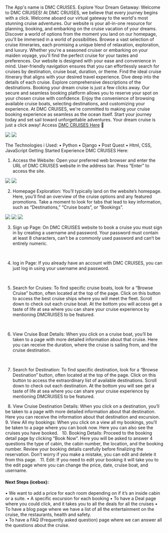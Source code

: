 The App's name is DMC CRUISES.
Explore Your Dream Getaway: Welcome to DMC CRUISES!
At DMC CRUISES, we believe that every journey begins with a click. Welcome aboard our virtual gateway to the world's most stunning cruise adventures. Our website is your all-in-one resource for planning, booking, and embarking on the cruise vacation of your dreams. Discover a world of options from the moment you land on our homepage, you'll be immersed in a world of possibilities. Browse a vast selection of cruise itineraries, each promising a unique blend of relaxation, exploration, and luxury. Whether you're a seasoned cruiser or embarking on your maiden voyage, you'll find the perfect cruise for your tastes and preferences. Our website is designed with your ease and convenience in mind. User-friendly navigation ensures that you can effortlessly search for cruises by destination, cruise boat, duration, or theme. Find the ideal cruise itinerary that aligns with your desired travel experience. Dive deep into the details of each cruise. Explore comprehensive descriptions of the destinations. Booking your dream cruise is just a few clicks away. Our secure and seamless booking platform allows you to reserve your spot on your chosen cruise with confidence. Enjoy the convenience of browsing available cruise boats, selecting destinations, and customizing your experience. At DMC CRUISES, we're committed to making your cruise booking experience as seamless as the ocean itself. Start your journey today and set sail toward unforgettable adventures. 
Your dream cruise is just a click away! Access <a href="https://dmccruises-6f1a47dff91f.herokuapp.com/">DMC CRUISES Here</a> 

<img src="https://i.imgur.com/0Z2MWec.png">
<img src="https://i.imgur.com/Z8DYOBo.png">

The Technologies i Used:
•	Python
•	Django
•	Post Quest
•	Html, CSS, JavaScript
Getting Started
Experience DMC CRUISES Here:
1.	Access the Website: Open your preferred web browser and enter the URL of DMC CRUISES website in the address bar. Press “Enter” to access the site.

<img src="https://i.imgur.com/0Z2MWec.png">
<img src="https://i.imgur.com/TMLOapH.png">

2. Homepage Exploration: You’ll typically land on the website’s homepage. Here, you’ll find an overview of the cruise options and any featured promotions. Take a moment to look for tabs that lead to key information, such as “Destinations,” “Cruise boats”, or “Bookings”. 

<img src="https://i.imgur.com/AaUKkJH.png">
<img src="https://i.imgur.com/RuDiAQL.png">
<img src="https://i.imgur.com/Z8DYOBo.png">

3. Sign up Page: On DMC CRUISES website to book a cruise you must sign in by creating a username and password. Your password must contain at least 8 characters, can’t be a commonly used password and can’t be entirely numeric.
<img src=""/>
<img src=""/>

 4. log in Page: If you already have an account with DMC CRUISES, you can just log in using your username and password. 
<img src=""/>
<img src=""/>

5.  Search for Cruises: To find specific cruise boats, look for a “Browse Cruise” button, often located at the top of the page. Click on this button to access the best cruise ships where you will meet the fleet. Scroll down to check out each cruise boat. At the bottom you will access get a taste of life at sea where you can share your cruise experience by mentioning DMCRUISES to be featured. 
<img src=""/>
<img src=""/>

6. View Cruise Boat Details: When you click on a cruise boat, you’ll be taken to a page with more detailed information about that cruise. Here you can receive the duration, where the cruise is sailing from, and the cruise destination.
<img src=""/>
<img src=""/>

 7. Search for Destination: To find specific destination, look for a “Browse Destination” button, often located at the top of the page. Click on this button to access the extraordinary list of available destinations. Scroll down to check out each destination. At the bottom you will see get a taste of life at sea where you can share your cruise experience by mentioning DMCRUISES to be featured.
<img src=""/>
<img src=""/>
8. View Cruise Destination Details: When you click on a destination, you’ll be taken to a page with more detailed information about that destination. Here you can receive the information about that destination and excursion.
<img src=""/>
<img src=""/>
9. View All my bookings: When you click on a view all my bookings, you’ll be taken to a page where you can book now. Here you can also see the cruises you have booked.
<img src=""/>
<img src=""/>
10. Booking Details: Proceed to the booking detail page by clicking “Book Now”. Here you will be asked to answer 4 questions the type of cabin, the cabin number, the location, and the booking number. Review your booking details carefully before finalizing the reservation. Don’t worry if you make a mistake, you can edit and delete it from this page.
<img src=""/>
<img src=""/>
11. Edit: If you need to edit your booking it will take you to the edit page where you can change the price, date, cruise boat, and username.
<img src=""/>
<img src=""/>


#### Next Steps (icebox):
•	We want to add a price for each room depending on if it’s an inside cabin or a suite.
•	A specific excursion for each booking
•	To have a Deal page where you could click, and it takes you to all the deals for all the cruises
•	To have a blog page where we have a list of all the entertainment on the cruise, the restaurants, health and safety.  
•	To have a FAQ (Frequently asked question) page where we can answer all the questions about the cruise.






